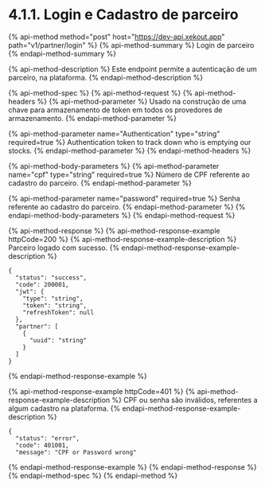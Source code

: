 # 4.1.1. Login e Cadastro de parceiro

{% api-method method="post" host="https://dev-api.xekout.app" path="v1/partner/login" %}
{% api-method-summary %}
Login de parceiro
{% endapi-method-summary %}

{% api-method-description %}
Este endpoint permite a autenticação de um parceiro, na plataforma.
{% endapi-method-description %}

{% api-method-spec %}
{% api-method-request %}
{% api-method-headers %}
{% api-method-parameter %}
Usado na construção de uma chave para armazenamento de token em todos os provedores de armazenamento.
{% endapi-method-parameter %}

{% api-method-parameter name="Authentication" type="string" required=true %}
Authentication token to track down who is emptying our stocks.
{% endapi-method-parameter %}
{% endapi-method-headers %}

{% api-method-body-parameters %}
{% api-method-parameter name="cpf" type="string" required=true %}
Número de CPF referente ao cadastro do parceiro.
{% endapi-method-parameter %}

{% api-method-parameter name="password" required=true %}
Senha referente ao cadastro do parceiro.
{% endapi-method-parameter %}
{% endapi-method-body-parameters %}
{% endapi-method-request %}

{% api-method-response %}
{% api-method-response-example httpCode=200 %}
{% api-method-response-example-description %}
Parceiro logado com sucesso.
{% endapi-method-response-example-description %}

```
{
  "status": "success",
  "code": 200001,
  "jwt": {
    "type": "string",
    "token": "string",
    "refreshToken": null
  },
  "partner": [
    {
      "uuid": "string"
    }
  ]
}
```
{% endapi-method-response-example %}

{% api-method-response-example httpCode=401 %}
{% api-method-response-example-description %}
CPF ou senha são inválidos, referentes a algum cadastro na plataforma.
{% endapi-method-response-example-description %}

```
{
  "status": "error",
  "code": 401001,
  "message": "CPF or Password wrong"

```
{% endapi-method-response-example %}
{% endapi-method-response %}
{% endapi-method-spec %}
{% endapi-method %}

